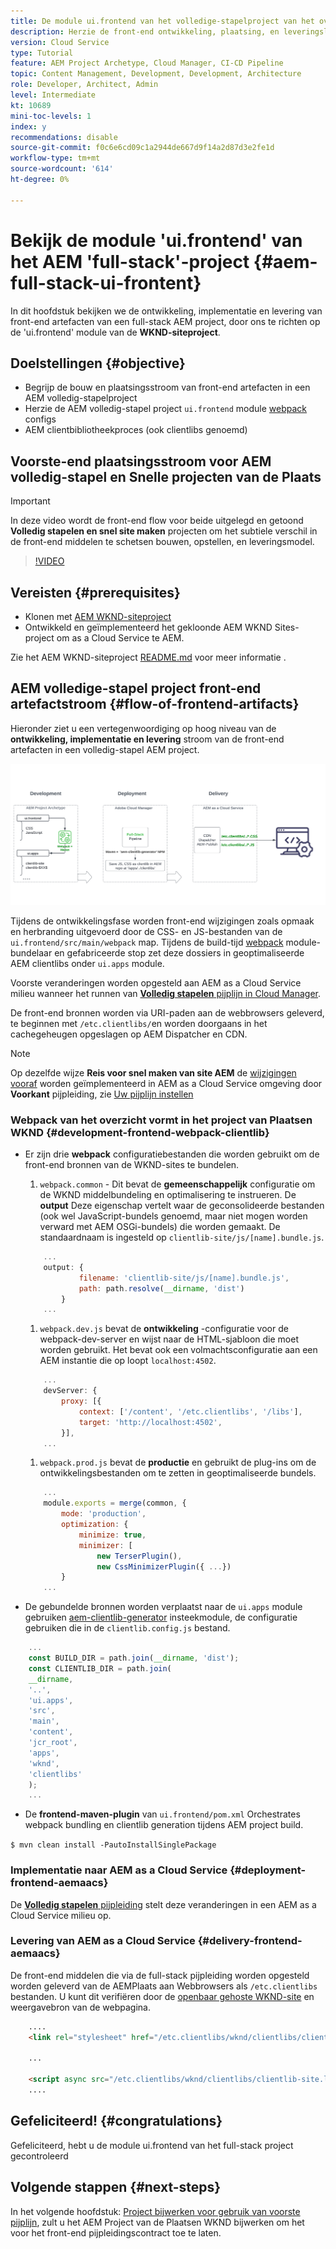 ```yaml
---
title: De module ui.frontend van het volledige-stapelproject van het overzicht
description: Herzie de front-end ontwikkeling, plaatsing, en leveringslevenscyclus van een op beproefd-gebaseerd volledig-stapel AEM Sites Project.
version: Cloud Service
type: Tutorial
feature: AEM Project Archetype, Cloud Manager, CI-CD Pipeline
topic: Content Management, Development, Development, Architecture
role: Developer, Architect, Admin
level: Intermediate
kt: 10689
mini-toc-levels: 1
index: y
recommendations: disable
source-git-commit: f0c6e6cd09c1a2944de667d9f14a2d87d3e2fe1d
workflow-type: tm+mt
source-wordcount: '614'
ht-degree: 0%

---
```



# Bekijk de module &#39;ui.frontend&#39; van het AEM &#39;full-stack&#39;-project {#aem-full-stack-ui-frontent}

In dit hoofdstuk bekijken we de ontwikkeling, implementatie en levering van front-end artefacten van een full-stack AEM project, door ons te richten op de &#39;ui.frontend&#39; module van de __WKND-siteproject__.


## Doelstellingen {#objective}

* Begrijp de bouw en plaatsingsstroom van front-end artefacten in een AEM volledig-stapelproject
* Herzie de AEM volledig-stapel project `ui.frontend` module [webpack](https://webpack.js.org/) configs
* AEM clientbibliotheekproces (ook clientlibs genoemd)

## Voorste-end plaatsingsstroom voor AEM volledig-stapel en Snelle projecten van de Plaats

>[!IMPORTANT]
>
>In deze video wordt de front-end flow voor beide uitgelegd en getoond **Volledig stapelen en snel site maken** projecten om het subtiele verschil in de front-end middelen te schetsen bouwen, opstellen, en leveringsmodel.

>[!VIDEO](https://video.tv.adobe.com/v/3409344/)

## Vereisten {#prerequisites}


* Klonen met [AEM WKND-siteproject](https://github.com/adobe/aem-guides-wknd)
* Ontwikkeld en geïmplementeerd het gekloonde AEM WKND Sites-project om as a Cloud Service te AEM.

Zie het AEM WKND-siteproject [README.md](https://github.com/adobe/aem-guides-wknd/blob/main/README.md) voor meer informatie .

## AEM volledige-stapel project front-end artefactstroom {#flow-of-frontend-artifacts}

Hieronder ziet u een vertegenwoordiging op hoog niveau van de __ontwikkeling, implementatie en levering__ stroom van de front-end artefacten in een volledig-stapel AEM project.

![Ontwikkeling, implementatie en levering van front-end artefacten](assets/Dev-Deploy-Delivery-AEM-Project.png)


Tijdens de ontwikkelingsfase worden front-end wijzigingen zoals opmaak en herbranding uitgevoerd door de CSS- en JS-bestanden van de `ui.frontend/src/main/webpack` map. Tijdens de build-tijd [webpack](https://webpack.js.org/) module-bundelaar en gefabriceerde stop zet deze dossiers in geoptimaliseerde AEM clientlibs onder `ui.apps` module.

Voorste veranderingen worden opgesteld aan AEM as a Cloud Service milieu wanneer het runnen van [__Volledig stapelen__ pijplijn in Cloud Manager](https://experienceleague.adobe.com/docs/experience-manager-cloud-service/content/implementing/using-cloud-manager/cicd-pipelines/introduction-ci-cd-pipelines.html).

De front-end bronnen worden via URI-paden aan de webbrowsers geleverd, te beginnen met `/etc.clientlibs/`en worden doorgaans in het cachegeheugen opgeslagen op AEM Dispatcher en CDN.


>[!NOTE]
>
> Op dezelfde wijze __Reis voor snel maken van site AEM__ de [wijzigingen vooraf](https://experienceleague.adobe.com/docs/experience-manager-cloud-service/content/sites/administering/site-creation/quick-site/customize-theme.html) worden geïmplementeerd in AEM as a Cloud Service omgeving door __Voorkant__ pijpleiding, zie [Uw pijplijn instellen](https://experienceleague.adobe.com/docs/experience-manager-cloud-service/content/sites/administering/site-creation/quick-site/pipeline-setup.html)

### Webpack van het overzicht vormt in het project van Plaatsen WKND {#development-frontend-webpack-clientlib}

* Er zijn drie __webpack__ configuratiebestanden die worden gebruikt om de front-end bronnen van de WKND-sites te bundelen.

   1. `webpack.common` - Dit bevat de __gemeenschappelijk__ configuratie om de WKND middelbundeling en optimalisering te instrueren. De __output__ Deze eigenschap vertelt waar de geconsolideerde bestanden (ook wel JavaScript-bundels genoemd, maar niet mogen worden verward met AEM OSGi-bundels) die worden gemaakt. De standaardnaam is ingesteld op `clientlib-site/js/[name].bundle.js`.

   ```javascript
       ...
       output: {
               filename: 'clientlib-site/js/[name].bundle.js',
               path: path.resolve(__dirname, 'dist')
           }
       ...    
   ```

   1. `webpack.dev.js` bevat de __ontwikkeling__ -configuratie voor de webpack-dev-server en wijst naar de HTML-sjabloon die moet worden gebruikt. Het bevat ook een volmachtsconfiguratie aan een AEM instantie die op loopt `localhost:4502`.

   ```javascript
       ...
       devServer: {
           proxy: [{
               context: ['/content', '/etc.clientlibs', '/libs'],
               target: 'http://localhost:4502',
           }],
       ...    
   ```

   1. `webpack.prod.js` bevat de __productie__ en gebruikt de plug-ins om de ontwikkelingsbestanden om te zetten in geoptimaliseerde bundels.

   ```javascript
       ...
       module.exports = merge(common, {
           mode: 'production',
           optimization: {
               minimize: true,
               minimizer: [
                   new TerserPlugin(),
                   new CssMinimizerPlugin({ ...})
           }
       ...    
   ```


* De gebundelde bronnen worden verplaatst naar de `ui.apps` module gebruiken [aem-clientlib-generator](https://www.npmjs.com/package/aem-clientlib-generator) insteekmodule, de configuratie gebruiken die in de `clientlib.config.js` bestand.

```javascript
    ...
    const BUILD_DIR = path.join(__dirname, 'dist');
    const CLIENTLIB_DIR = path.join(
    __dirname,
    '..',
    'ui.apps',
    'src',
    'main',
    'content',
    'jcr_root',
    'apps',
    'wknd',
    'clientlibs'
    );
    ...
```

* De __frontend-maven-plugin__ van `ui.frontend/pom.xml` Orchestrates webpack bundling en clientlib generation tijdens AEM project build.

`$ mvn clean install -PautoInstallSinglePackage`

### Implementatie naar AEM as a Cloud Service {#deployment-frontend-aemaacs}

De [__Volledig stapelen__ pijpleiding](https://experienceleague.adobe.com/docs/experience-manager-cloud-service/content/implementing/using-cloud-manager/cicd-pipelines/introduction-ci-cd-pipelines.html?#full-stack-pipeline) stelt deze veranderingen in een AEM as a Cloud Service milieu op.


### Levering van AEM as a Cloud Service {#delivery-frontend-aemaacs}

De front-end middelen die via de full-stack pijpleiding worden opgesteld worden geleverd van de AEMPlaats aan Webbrowsers als `/etc.clientlibs` bestanden. U kunt dit verifiëren door de [openbaar gehoste WKND-site](https://wknd.site/content/wknd/us/en.html) en weergavebron van de webpagina.

```html
    ....
    <link rel="stylesheet" href="/etc.clientlibs/wknd/clientlibs/clientlib-site.lc-181cd4102f7f49aa30eea548a7715c31-lc.min.css" type="text/css">

    ...

    <script async src="/etc.clientlibs/wknd/clientlibs/clientlib-site.lc-d4e7c03fe5c6a405a23b3ca1cc3dcd3d-lc.min.js"></script>
    ....
```

## Gefeliciteerd! {#congratulations}

Gefeliciteerd, hebt u de module ui.frontend van het full-stack project gecontroleerd

## Volgende stappen {#next-steps}

In het volgende hoofdstuk: [Project bijwerken voor gebruik van voorste pijplijn](update-project.md), zult u het AEM Project van de Plaatsen WKND bijwerken om het voor het front-end pijpleidingscontract toe te laten.
